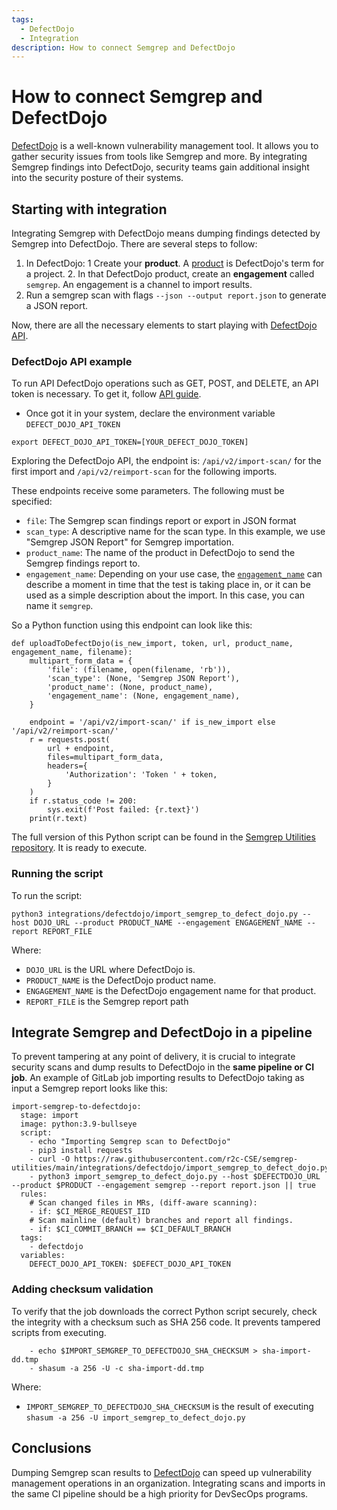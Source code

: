 ```yaml
---
tags:
  - DefectDojo
  - Integration
description: How to connect Semgrep and DefectDojo
---
```


# How to connect Semgrep and DefectDojo

[DefectDojo](https://www.defectdojo.com/) is a well-known vulnerability management tool. It allows you to gather security issues from tools like Semgrep and more. By integrating Semgrep findings into DefectDojo, security teams gain additional insight into the security posture of their systems.

## Starting with integration
Integrating Semgrep with DefectDojo means dumping findings detected by Semgrep into DefectDojo.
There are several steps to follow:

1. In DefectDojo:
    1 Create your **product**. A [product](https://defectdojo-dev.readthedocs.io/en/latest/features.html#products) is DefectDojo's term for a project.
    2. In that DefectDojo product, create an **engagement** called `semgrep`. An engagement is a channel to import results.
2. Run a semgrep scan with flags `--json --output report.json` to generate a JSON report.

Now, there are all the necessary elements to start playing with [DefectDojo API](https://documentation.defectdojo.com/integrations/api-v2-docs/).

### DefectDojo API example 

To run API DefectDojo operations such as GET, POST, and DELETE, an API token is necessary. To get it, follow [API guide](https://documentation.defectdojo.com/integrations/api-v2-docs/).

* Once got it in your system, declare the environment variable `DEFECT_DOJO_API_TOKEN`
```
export DEFECT_DOJO_API_TOKEN=[YOUR_DEFECT_DOJO_TOKEN]
```
Exploring the DefectDojo API, the endpoint is: `/api/v2/import-scan/` for the first import and `/api/v2/reimport-scan` for the following imports.

These endpoints receive some parameters. The following must be specified:
* `file`: The Semgrep scan findings report or export in JSON format
* `scan_type`: A descriptive name for the scan type. In this example, we use "Semgrep JSON Report" for Semgrep importation.
* `product_name`: The name of the product in DefectDojo to send the Semgrep findings report to.
* `engagement_name`: Depending on your use case, the [`engagement_name`](https://defectdojo-dev.readthedocs.io/en/latest/about.html#engagements) can describe a moment in time that the test is taking place in, or it can be used as a simple description about the import. In this case, you can name it `semgrep`.

So a Python function using this endpoint can look like this:

```
def uploadToDefectDojo(is_new_import, token, url, product_name, engagement_name, filename):
    multipart_form_data = {
        'file': (filename, open(filename, 'rb')),
        'scan_type': (None, 'Semgrep JSON Report'),
        'product_name': (None, product_name),
        'engagement_name': (None, engagement_name),
    }

    endpoint = '/api/v2/import-scan/' if is_new_import else '/api/v2/reimport-scan/'
    r = requests.post(
        url + endpoint,
        files=multipart_form_data,
        headers={
            'Authorization': 'Token ' + token,
        }
    )
    if r.status_code != 200:
        sys.exit(f'Post failed: {r.text}')
    print(r.text)
```

The full version of this Python script can be found in the [Semgrep Utilities repository](https://github.com/r2c-CSE/semgrep-utilities/blob/main/integrations/defectdojo/import_semgrep_to_defect_dojo.py).
It is ready to execute.

### Running the script

To run the script:
```
python3 integrations/defectdojo/import_semgrep_to_defect_dojo.py --host DOJO_URL --product PRODUCT_NAME --engagement ENGAGEMENT_NAME --report REPORT_FILE 
```
Where:
* `DOJO_URL` is the URL where DefectDojo is.
* `PRODUCT_NAME` is the DefectDojo product name.
* `ENGAGEMENT_NAME` is the DefectDojo engagement name for that product.
* `REPORT_FILE` is the Semgrep report path

## Integrate Semgrep and DefectDojo in a pipeline

To prevent tampering at any point of delivery, it is crucial to integrate security scans and dump results to DefectDojo in the **same pipeline or CI job**.
An example of GitLab job importing results to DefectDojo taking as input a Semgrep report looks like this:

```
import-semgrep-to-defectdojo:
  stage: import
  image: python:3.9-bullseye
  script:
    - echo "Importing Semgrep scan to DefectDojo"
    - pip3 install requests
    - curl -O https://raw.githubusercontent.com/r2c-CSE/semgrep-utilities/main/integrations/defectdojo/import_semgrep_to_defect_dojo.py
    - python3 import_semgrep_to_defect_dojo.py --host $DEFECTDOJO_URL --product $PRODUCT --engagement semgrep --report report.json || true
  rules:
    # Scan changed files in MRs, (diff-aware scanning):
    - if: $CI_MERGE_REQUEST_IID
    # Scan mainline (default) branches and report all findings.
    - if: $CI_COMMIT_BRANCH == $CI_DEFAULT_BRANCH
  tags:
    - defectdojo
  variables:
    DEFECT_DOJO_API_TOKEN: $DEFECT_DOJO_API_TOKEN
```

### Adding checksum validation
To verify that the job downloads the correct Python script securely, check the integrity with a checksum such as SHA 256 code. It prevents tampered scripts from executing.

```
    - echo $IMPORT_SEMGREP_TO_DEFECTDOJO_SHA_CHECKSUM > sha-import-dd.tmp
    - shasum -a 256 -U -c sha-import-dd.tmp
```
Where:
* `IMPORT_SEMGREP_TO_DEFECTDOJO_SHA_CHECKSUM` is the result of executing `shasum -a 256 -U import_semgrep_to_defect_dojo.py`

## Conclusions
Dumping Semgrep scan results to [DefectDojo](https://www.defectdojo.com/) can speed up vulnerability management operations in an organization. Integrating scans and imports in the same CI pipeline should be a high priority for DevSecOps programs.
